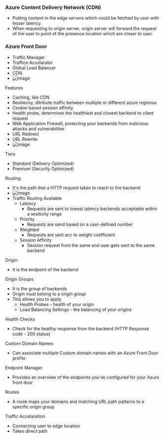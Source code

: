 ### Azure Content Delivery Network (CDN)
- Putting content in the edge servers which could be fetched by user with lesser latency.
- When requesting to origin server, origin server will forward the request of the user to point of the presence location which are closer to user.	


### Azure Front Door
- Traffic Manager
- Traffice Accelarator
- Global Load Balancer
- CDN
- ![image](https://user-images.githubusercontent.com/36666451/198328338-8f05e594-fc2e-487e-a6f8-33fd61f30698.png)

Features
- Caching, like CDN
- Resiliecny, ditribute traffic between multiple or different azure regionss
- Cookie-based session affinity
- Health probe, determines the healthiest and closest backend to client request
- Web Application Firewall, protecting your backends from malicious attacks and vulnerabilites
- URL Redirect
- URL Rewrite
- ![image](https://user-images.githubusercontent.com/36666451/198330537-6f46e6de-9b5b-4157-82b0-c0c355b3475c.png)

Tiers
- Standard (Delivery Optimized)
- Premium (Security Optimized)

Routing 
- It's the path that a HTTP request takes to reach to the backend
- ![image](https://user-images.githubusercontent.com/36666451/198331385-13872c0e-6eb5-4aaa-b528-1d9dc0444c2a.png)
- Traffic Routing Available 
    - Latency
        - Requests are sent to lowest latency backends acceptable within a sesitivity range
    - Priority 
        - Requests are send based on a user-defined number
    - Weighted
        - Requests are sent acc to weight coefficient
    - Session Affinity 
        - Session request from the same end user gets sent to the same backend

Origin 
- It is the endpoint of the backend

Origin Groups
- It is the group of backends
- Origin must belong to a origin group
- This allows you to apply 
    - Health Probes - health of your origin
    - Load Balancing Settings - the balancing of your origins

Health Checks
- Check for the healthy response from the backend (HTTP Response code - 200 status)

Custom Domain Names
- Can associate multiple Custom domain names with an Azure Front Door profile

Endpoint Manager
- Provides an overview of the endpoints you've configured for your Azure front door 

Routes 
- A route maps your domains and matching URL path patterns to a specific origin group

Traffic Accelaration
- Connecting user to edge location
- Takes direct path
